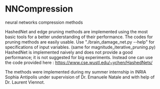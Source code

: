 # NNCompression
neural networks compression methods 

HashedNet and edge pruning methods are implemented using the most basic tools for a better understanding of their performance.
The codes for pruning methods are easily usable.
Use "./brain_damage_net.py --help" for specifications of input variables. (same for magnitude_iterative_pruning.py)
HashedNet is implemented naively and does not provide a good performance; it is not suggested for big experiments. 
Instead one can use the code provided here : https://www.cse.wustl.edu/~ychen/HashedNets/


The methods were implemented during my summer internship in INRIA Sophia Antipolis under supervision of Dr. Emanuele Natale and with help of Dr. Laurent Viennot.
